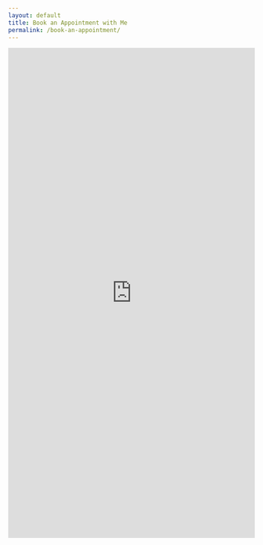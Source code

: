 ```yaml
---
layout: default
title: Book an Appointment with Me
permalink: /book-an-appointment/
---
```

<iframe src="https://ampedpg.youcanbook.me/?noframe=true&skipHeaderFooter=true" id="ycbmiframeampedrealty" style="width:100%;height:1000px;border:0px;background-color:transparent;" frameborder="0" allowtransparency="true"></iframe><script>window.addEventListener && window.addEventListener("message", function(event){if (event.origin === "https://ampedrealty.youcanbook.me"){document.getElementById("ycbmiframeampedrealty").style.height = event.data + "px";}}, false);</script>